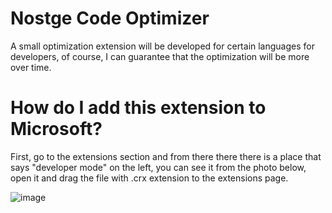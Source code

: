 # Nostge Code Optimizer

A small optimization extension will be developed for certain languages for developers, of course, I can guarantee that the optimization will be more over time.

# How do I add this extension to Microsoft?

First, go to the extensions section and from there there there is a place that says "developer mode" on the left, you can see it from the photo below, open it and drag the file with .crx extension to the extensions page.

![image](https://github.com/byeco/Nostge-Code-Optimizer/assets/77041562/f085574e-62c3-419f-a5d6-27191624aed9)
